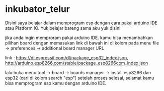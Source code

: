 # inkubator_telur

Disini saya belajar dalam memprogram esp dengan cara pakai arduino IDE atau Platform IO. Yuk belajar bareng sama aku yuk disini

jika anda ingin memproram pakai arduino IDE. kamu bisa menambahkan pilihan board dengan memasukan link di bawah ini di kolom pada menu file -> preferences -> additional board manager URL

link : https://dl.espressif.com/dl/package_esp32_index.json, http://arduino.esp8266.com/stable/package_esp8266com_index.json

lalu buka menu tool -> board -> boards manager -> install esp8266 dan esp32 (cari di kolom search "esp") setelah proses selesai, selamat kamu bisa memprogram esp kamu dengan arduino IDE.
